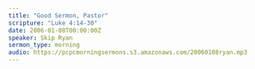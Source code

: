 ```yaml
---
title: "Good Sermon, Pastor"
scripture: "Luke 4:14-30"
date: 2006-01-08T00:00:00Z
speaker: Skip Ryan
sermon_type: morning
audio: https://pcpcmorningsermons.s3.amazonaws.com/20060108ryan.mp3 
---
```



